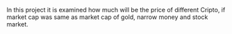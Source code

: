 In this project it is examined how much will be the price of different Cripto,
if market cap was same as market cap of gold, narrow money and stock market.